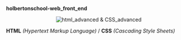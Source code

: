 **holbertonschool-web_front_end**

<p align="center">
<img src="https://img-c.udemycdn.com/course/750x422/5380132_3dad.jpg" alt="html_advanced & CSS_advanced"/> </p>


<p>

**HTML** *(Hypertext Markup Language)* /
**CSS** *(Cascading Style Sheets)*

